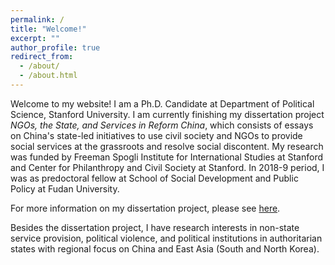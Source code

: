 ```yaml
---
permalink: /
title: "Welcome!"
excerpt: ""
author_profile: true
redirect_from:
  - /about/
  - /about.html
---
```


Welcome to my website! I am a Ph.D. Candidate at Department of Political Science, Stanford University. I am currently finishing my dissertation project *NGOs, the State, and Services in Reform China*, which consists of essays on China's state-led initiatives to use civil society and NGOs to provide social services at the grassroots and resolve social discontent. My research was funded by Freeman Spogli Institute for International Studies at Stanford and Center for Philanthropy and Civil Society at Stanford. In 2018-9 period, I was as predoctoral fellow at School of Social Development and Public Policy at Fudan University.

For more information on my dissertation project, please see [here](/dissertation/).

Besides the dissertation project, I have research interests in non-state service provision, political violence, and political institutions in authoritarian states with regional focus on China and East Asia (South and North Korea).

